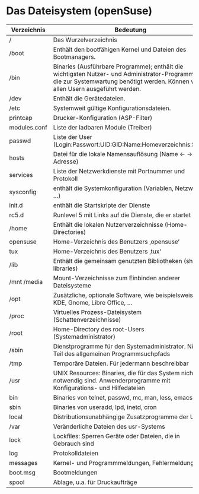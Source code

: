 # Das Dateisystem (openSuse)
|Verzeichnis		|Bedeutung|
|-------------------|---------|
|/   				|Das Wurzelverzeichnis|
|/boot 				|Enthält den bootfähigen Kernel und Dateien des Bootmanagers.|
|/bin  				|Binaries (Ausführbare Programme); enthält die wichtigsten Nutzer- und Administrator-Programme, die zur Systemwartung benötigt werden. Können von allen Usern ausgeführt werden.|
|/dev  				|Enthält die Gerätedateien.|
|/etc  				|Systemweit gültige Konfigurationsdateien.|
|	printcap		|Drucker-Konfiguration (ASP-Filter)|
|	modules.conf	|Liste der ladbaren Module (Treiber)|
|	passwd			|Liste der User (Login:Passwort:UID:GID:Name:Homeverzeichnis:Shell)|
|	hosts			|Datei für die lokale Namensauflösung (Name <- -> IP-Adresse)|
|	services		|Liste der Netzwerkdienste mit Portnummer und Protokoll|
|	sysconfig		|enthält die Systemkonfiguration (Variablen, Netzwerk, …)|
|	init.d			|enthält die Startskripte der Dienste|
|		rc5.d		|Runlevel 5 mit Links auf die Dienste, die er startet|
|/home				|Enthält die lokalen Nutzerverzeichnisse (Home-Directories)|
|	opensuse		|Home-Verzeichnis des Benutzers ‚opensuse‘|
|	tux				|Home-Verzeichnis des Benutzers ‚tux‘|
|/lib				|Enthält die gemeinsam genutzten Bibliotheken (shared libraries)|
|/mnt	/media		|Mount-Verzeichnisse zum Einbinden anderer Dateisysteme|
|/opt				|Zusätzliche, optionale Software, wie beispielsweise KDE, Gnome, Libre Office, …|
|/proc				|Virtuelles Prozess-Dateisystem (Schattenverzeichnisse)|
|/root				|Home-Directory des root-Users (Systemadministrator)|
|/sbin				|Dienstprogramme für den Systemadministrator. Nicht Teil des allgemeinen Programmsuchpfads|
|/tmp				|Temporäre Dateien. Für jedermann beschreibbar|
|/usr				|UNIX Resources: Binaries, die für das System nicht notwendig sind. Anwenderprogramme mit Konfigurations- und Hilfedateien|
|	bin				|Binaries von telnet, passwd, mc, man, less, emacs|
|	sbin			|Binaries von useradd, lpd, inetd, cron|
|	local			|Distributionsunabhängige Zusatzprogramme der User|
|/var				|Veränderliche Dateien des usr-Systems|
|	lock			|Lockfiles: Sperren Geräte oder Dateien, die in Gebrauch sind|
|	log				|Protokolldateien|
|		messages	|Kernel- und Programmmeldungen, Fehlermeldungen|
|		boot.msg	|Bootmeldungen|
|	spool			|Ablage, u.a. für Druckaufträge|